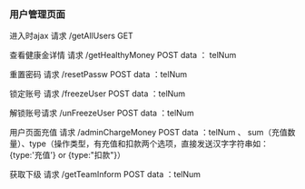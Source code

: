 ### 用户管理页面

进入时ajax 请求 /getAllUsers   GET

查看健康金详情 请求 /getHealthyMoney POST
data ： telNum

重置密码 请求 /resetPassw POST
data ：telNum

锁定账号 请求 /freezeUser POST
data ：telNum

解锁账号请求 /unFreezeUser POST
data ：telNum

用户页面充值 请求 /adminChargeMoney POST
data ：telNum 、 sum（充值数量）、type（操作类型，有充值和扣款两个选项，直接发送汉字字符串如：{type:'充值'} or {type:"扣款"}）

获取下级 请求 /getTeamInform POST
data ：telNum